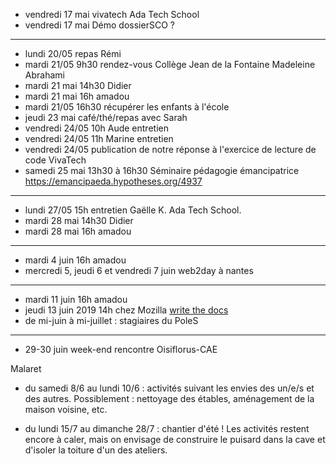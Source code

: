 - vendredi 17 mai vivatech Ada Tech School
- vendredi 17 mai Démo dossierSCO ?
---
- lundi 20/05 repas Rémi
- mardi 21/05 9h30 rendez-vous Collège Jean de la Fontaine Madeleine Abrahami
- mardi 21 mai 14h30 Didier
- mardi 21 mai 16h amadou
- mardi 21/05 16h30 récupérer les enfants à l'école
- jeudi 23 mai café/thé/repas avec Sarah
- vendredi 24/05 10h Aude entretien
- vendredi 24/05 11h Marine entretien
- vendredi 24/05 publication de notre réponse à l'exercice de lecture de code VivaTech
- samedi 25 mai 13h30 à 16h30 Séminaire pédagogie émancipatrice  https://emancipaeda.hypotheses.org/4937
---
- lundi 27/05 15h entretien Gaëlle K. Ada Tech School.
- mardi 28 mai 14h30 Didier
- mardi 28 mai 16h amadou
---
- mardi 4 juin 16h amadou
- mercredi 5, jeudi 6 et vendredi 7 juin web2day à nantes
---
- mardi 11 juin 16h amadou
- jeudi 13 juin 2019 14h chez Mozilla [write the docs](https://www.meetup.com/fr-FR/Write-the-Docs-Paris/events/260964602/)
- de mi-juin à mi-juillet : stagiaires du PoleS
---
- 29-30 juin week-end rencontre Oisiflorus-CAE


Malaret
- du samedi 8/6 au lundi 10/6 : activités suivant les envies des un/e/s
et des autres. Possiblement : nettoyage des étables, aménagement de la
maison voisine, etc.

- du lundi 15/7 au dimanche 28/7 : chantier d'été ! Les activités
restent encore à caler, mais on envisage de construire le puisard dans
la cave et d'isoler la toiture d'un des ateliers. 
